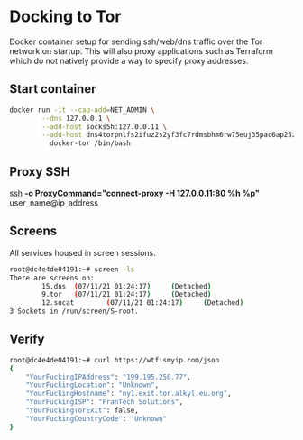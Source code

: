 # Docking to Tor

Docker container setup for sending ssh/web/dns traffic over the Tor network on startup. This will also proxy applications such as Terraform which do not natively provide a way to specify proxy addresses.<br>

## Start container

```bash
docker run -it --cap-add=NET_ADMIN \
        --dns 127.0.0.1 \
        --add-host socks5h:127.0.0.11 \
        --add-host dns4torpnlfs2ifuz2s2yf3fc7rdmsbhm6rw75euj35pac6ap25zgqad.onion:127.0.0.1 \
	      docker-tor /bin/bash
```

## Proxy SSH

ssh <strong>-o ProxyCommand="connect-proxy -H 127.0.0.11:80 %h %p"</strong> user_name@ip_address

## Screens

All services housed in screen sessions.

```bash
root@dc4e4de04191:~# screen -ls
There are screens on:
        15.dns  (07/11/21 01:24:17)     (Detached)
        9.tor   (07/11/21 01:24:17)     (Detached)
        12.socat        (07/11/21 01:24:17)     (Detached)
3 Sockets in /run/screen/S-root.
```

## Verify

```bash
root@dc4e4de04191:~# curl https://wtfismyip.com/json
{
    "YourFuckingIPAddress": "199.195.250.77",
    "YourFuckingLocation": "Unknown",
    "YourFuckingHostname": "ny1.exit.tor.alkyl.eu.org",
    "YourFuckingISP": "FranTech Solutions",
    "YourFuckingTorExit": false,
    "YourFuckingCountryCode": "Unknown"
}
```
